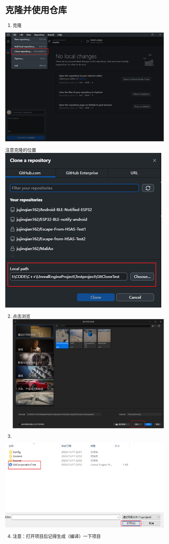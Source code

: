 # 克隆并使用仓库
1. 克隆

![Alt text](image.png)  
    
         
         
注意克隆的位置   
![Alt text](image-1.png)  


2. 点击浏览
![Alt text](image-2.png)

3. 
![Alt text](image-4.png)

4. 注意：打开项目后记得生成（编译）一下项目